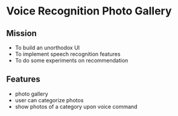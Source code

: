 # Voice Recognition Photo Gallery

## Mission
* To build an unorthodox UI
* To implement speech recognition features
* To do some experiments on recommendation


## Features
* photo gallery
* user can categorize photos
* show photos of a category upon voice command
